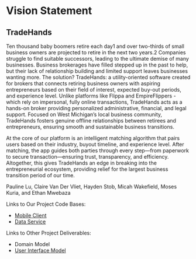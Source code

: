 # Vision Statement

## TradeHands

Ten thousand baby boomers retire each day1 and over two-thirds of small business owners are projected to retire in the next two years.2 Companies struggle to find suitable successors, leading to the ultimate demise of many businesses. Business brokerages have filled stepped up in the past to help, but their lack of relationship building and limited support leaves businesses wanting more. The solution? TradeHands: a utility-oriented software created for brokers that connects retiring business owners with aspiring entrepreneurs based on their field of interest, expected buy-out periods, and experience level. Unlike platforms like Flippa and EmpireFlippers - which rely on impersonal, fully online transactions, TradeHands acts as a hands-on broker providing personalized administrative, financial, and legal support. Focused on West Michigan’s local business community, TradeHands fosters genuine offline relationships between retirees and entrepreneurs, ensuring smooth and sustainable business transitions.

At the core of our platform is an intelligent matching algorithm that pairs users based on their industry, buyout timeline, and experience level. After matching, the app guides both parties through every step—from paperwork to secure transaction—ensuring trust, transparency, and efficiency. Altogether, this gives TradeHands an edge in breaking into the entrepreneurial ecosystem, providing relief for the largest business transition period of our time. 

Pauline Lu, Claire Van Der Vliet, Hayden Stob, Micah Wakefield, Moses Kuria, and Ethan Mwebaza

Links to Our Project Code Bases:
* [Mobile Client](https://github.com/CS262-TradeHands/Client)
* [Data Service](https://github.com/CS262-TradeHands/Service)

Links to Other Project Deliverables:
* Domain Model
* [User Interface Model](https://github.com/CS262-TradeHands/Project/blob/main/images/IMG_7689.JPEG)

[^1]: Marks, Gene. “Boomers Are Selling Businesses to Millennials in a Generational Handover.” The Guardian, The Guardian, 18 Aug. 2024, [www.theguardian.com/business/article/2024/aug/18/small-business-boomer-millennial-wealth.]
[^2]: Baker, Jessica. “Succession Planning Statistics in 2023: Preserving a Legacy.” Teamshares Blog, 11 July 2023, [www.teamshares.com/resources/succession-planning-statistics/]